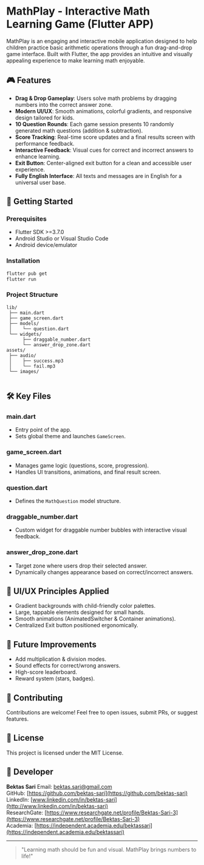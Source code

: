 # MathPlay - Interactive Math Learning Game (Flutter APP)

MathPlay is an engaging and interactive mobile application designed to help children practice basic arithmetic operations through a fun drag-and-drop game interface. 
Built with Flutter, the app provides an intuitive and visually appealing experience to make learning math enjoyable.

## 🎮 Features

* **Drag & Drop Gameplay**: Users solve math problems by dragging numbers into the correct answer zone.
* **Modern UI/UX**: Smooth animations, colorful gradients, and responsive design tailored for kids.
* **10 Question Rounds**: Each game session presents 10 randomly generated math questions (addition & subtraction).
* **Score Tracking**: Real-time score updates and a final results screen with performance feedback.
* **Interactive Feedback**: Visual cues for correct and incorrect answers to enhance learning.
* **Exit Button**: Center-aligned exit button for a clean and accessible user experience.
* **Fully English Interface**: All texts and messages are in English for a universal user base.
  

## 🚀 Getting Started

### Prerequisites

* Flutter SDK >=3.7.0
* Android Studio or Visual Studio Code
* Android device/emulator

### Installation

```bash
flutter pub get
flutter run
```

### Project Structure

```
lib/
 ├── main.dart
 ├── game_screen.dart
 ├── models/
 │    └── question.dart
 └── widgets/
      ├── draggable_number.dart
      └── answer_drop_zone.dart
assets/
 ├── audio/
 │    ├── success.mp3
 │    └── fail.mp3
 └── images/
      
```

## 🛠️ Key Files

### main.dart

* Entry point of the app.
* Sets global theme and launches `GameScreen`.

### game\_screen.dart

* Manages game logic (questions, score, progression).
* Handles UI transitions, animations, and final result screen.

### question.dart

* Defines the `MathQuestion` model structure.

### draggable\_number.dart

* Custom widget for draggable number bubbles with interactive visual feedback.

### answer\_drop\_zone.dart

* Target zone where users drop their selected answer.
* Dynamically changes appearance based on correct/incorrect answers.

## 🎨 UI/UX Principles Applied

* Gradient backgrounds with child-friendly color palettes.
* Large, tappable elements designed for small hands.
* Smooth animations (AnimatedSwitcher & Container animations).
* Centralized Exit button positioned ergonomically.

## 🧩 Future Improvements

* Add multiplication & division modes.
* Sound effects for correct/wrong answers.
* High-score leaderboard.
* Reward system (stars, badges).

## 🤝 Contributing

Contributions are welcome! Feel free to open issues, submit PRs, or suggest features.

## 📄 License

This project is licensed under the MIT License.

## 👤 Developer

**Bektas Sari**
Email: [bektas.sari@gmail.com](mailto:bektas.sari@gmail.com)<br>
GitHub: [https://github.com/bektas-sari](https://github.com/bektas-sari)<br>
LinkedIn: [www.linkedin.com/in/bektas-sari](http://www.linkedin.com/in/bektas-sari)<br>
ResearchGate: [https://www.researchgate.net/profile/Bektas-Sari-3](https://www.researchgate.net/profile/Bektas-Sari-3)<br>
Academia: [https://independent.academia.edu/bektassari](https://independent.academia.edu/bektassari)<br>

---

> "Learning math should be fun and visual. MathPlay brings numbers to life!"

